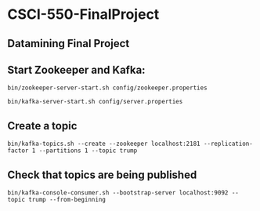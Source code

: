 # CSCI-550-FinalProject
## Datamining Final Project

## Start Zookeeper and Kafka:
`bin/zookeeper-server-start.sh config/zookeeper.properties`

`bin/kafka-server-start.sh config/server.properties`

## Create a topic
`bin/kafka-topics.sh --create --zookeeper localhost:2181 --replication-factor 1 --partitions 1 --topic trump`

## Check that topics are being published
`bin/kafka-console-consumer.sh --bootstrap-server localhost:9092 --topic trump --from-beginning`
